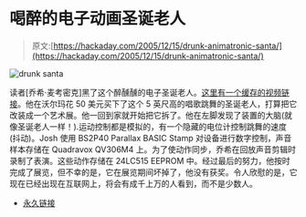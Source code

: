 # 喝醉的电子动画圣诞老人

> 原文:[https://hackaday.com/2005/12/15/drunk-animatronic-santa/](https://hackaday.com/2005/12/15/drunk-animatronic-santa/)

![drunk santa](../Images/e739bdaef6ebd7882d34bf5d55abe5c2.png)

读者[乔希·麦考密克]黑了这个醉醺醺的电子圣诞老人。[这里有一个缓存的视频链接](http://members.cox.net.nyud.net:8090/blinken/santa1.asf)。他在沃尔玛花 50 美元买下了这个 5 英尺高的唱歌跳舞的圣诞老人，打算把它改装成一个艺术展。他一回到家就开始把它拆了。他在左脚发现了装置的大脑(就像圣诞老人一样！).运动控制都是模拟的，有一个隐藏的电位计控制跳舞的速度(抖动)。Josh 使用 BS2P40 Parallax BASIC Stamp 对设备进行数字控制，声音样本存储在 Quadravox QV306M4 上。为了使动作同步，乔希在回放声音剪辑时录制了表演。这些动作存储在 24LC515 EEPROM 中。经过最后的努力，他按时完成了展览，但不幸的是，它在展览期间坏掉了，他没有获奖。令人欣慰的是，它现在已经出现在互联网上，将会有成千上万的人看到，而不是少数人。

*   [永久链接](http://members.cox.net/jmccorm/santa.html)
